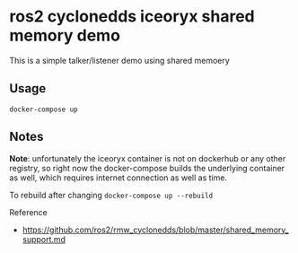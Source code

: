 # ros2 cyclonedds iceoryx shared memory demo

This is a simple talker/listener demo using shared memoery

## Usage
`docker-compose up`

## Notes
**Note**: unfortunately the iceoryx container is not on dockerhub or any other registry, so right now the docker-compose builds the underlying container as well, which requires internet connection as well as time. 

To rebuild after changing
`docker-compose up --rebuild`

Reference
  - https://github.com/ros2/rmw_cyclonedds/blob/master/shared_memory_support.md


